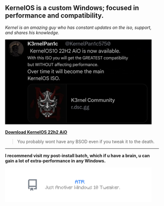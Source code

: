 ## KernelOS is a custom Windows; focused in performance and compatibility.

*Kernel is an amazing guy who has constant updates on the iso, support, and shares his knowledge.*

<img src="https://github.com/gzmatte/trash/blob/main/File_20231213-063633.jpg" width="480" height="278">

**[Download KernelOS 22h2 AiO](https://discord.gg/kernelos)**

> You probably wont have any BSOD even if you tweak it to the death.

----

**I recommend visit my post-install batch, which if u have a brain, u can gain a lot of extra-performance in any Windows.**

[<img src="https://github.com/gzmatte/trash/blob/main/0ATR.png" width="480" height="113">](https://github.com/gzmatte/ATR)
